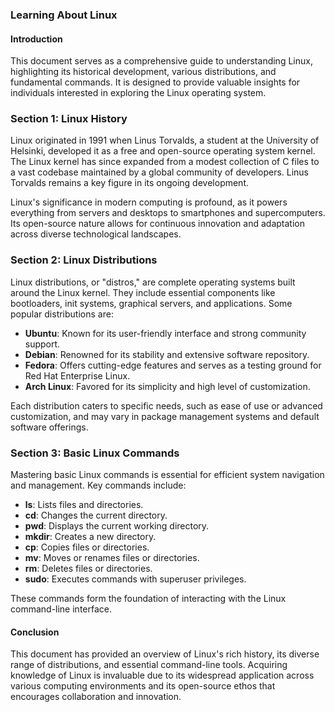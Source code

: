 ### Learning About Linux

#### Introduction

This document serves as a comprehensive guide to understanding Linux, highlighting its historical development, various distributions, and fundamental commands. It is designed to provide valuable insights for individuals interested in exploring the Linux operating system.

### Section 1: Linux History

Linux originated in 1991 when Linus Torvalds, a student at the University of Helsinki, developed it as a free and open-source operating system kernel. The Linux kernel has since expanded from a modest collection of C files to a vast codebase maintained by a global community of developers. Linus Torvalds remains a key figure in its ongoing development.

Linux's significance in modern computing is profound, as it powers everything from servers and desktops to smartphones and supercomputers. Its open-source nature allows for continuous innovation and adaptation across diverse technological landscapes.

### Section 2: Linux Distributions

Linux distributions, or "distros," are complete operating systems built around the Linux kernel. They include essential components like bootloaders, init systems, graphical servers, and applications. Some popular distributions are:

- **Ubuntu**: Known for its user-friendly interface and strong community support.
- **Debian**: Renowned for its stability and extensive software repository.
- **Fedora**: Offers cutting-edge features and serves as a testing ground for Red Hat Enterprise Linux.
- **Arch Linux**: Favored for its simplicity and high level of customization.

Each distribution caters to specific needs, such as ease of use or advanced customization, and may vary in package management systems and default software offerings.

### Section 3: Basic Linux Commands

Mastering basic Linux commands is essential for efficient system navigation and management. Key commands include:

- **ls**: Lists files and directories.
- **cd**: Changes the current directory.
- **pwd**: Displays the current working directory.
- **mkdir**: Creates a new directory.
- **cp**: Copies files or directories.
- **mv**: Moves or renames files or directories.
- **rm**: Deletes files or directories.
- **sudo**: Executes commands with superuser privileges.

These commands form the foundation of interacting with the Linux command-line interface.

#### Conclusion

This document has provided an overview of Linux's rich history, its diverse range of distributions, and essential command-line tools. Acquiring knowledge of Linux is invaluable due to its widespread application across various computing environments and its open-source ethos that encourages collaboration and innovation.
